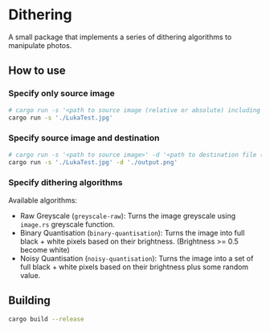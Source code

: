 # Dithering

A small package that implements a series of dithering algorithms to manipulate photos.

## How to use

### Specify only source image

```bash
# cargo run -s '<path to source image (relative or absolute) including file extension>'
cargo run -s './LukaTest.jpg'
```

### Specify source image and destination

```bash
# cargo run -s '<path to source image>' -d '<path to destination file (including file extension)>'
cargo run -s './LukaTest.jpg' -d './output.png'
```

### Specify dithering algorithms

Available algorithms:

- Raw Greyscale (`greyscale-raw`): Turns the image greyscale using `image.rs` greyscale function.
- Binary Quantisation (`binary-quantisation`): Turns the image into full black + white pixels based on their brightness. (Brightness >= 0.5 become white)
- Noisy Quantisation (`noisy-quantisation`): Turns the image into a set of full black + white pixels based on their brightness plus some random value.

## Building

```bash
cargo build --release
```
